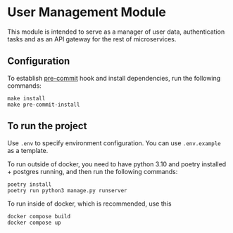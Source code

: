 # User Management Module

This module is intended to serve as a manager of user data, authentication tasks and as an API gateway for the
rest of microservices.

## Configuration

To establish [pre-commit](https://git-scm.com/book/en/v2/Customizing-Git-Git-Hooks#:~:text=The%20pre%2Dcommit%20hook%20is,to%20inspect%20in%20the%20code.)
hook and install dependencies, run the following commands:

```commandline
make install
make pre-commit-install
```

## To run the project

Use `.env` to specify environment configuration. You can use `.env.example` as a template.

To run outside of docker, you need to have python 3.10 and poetry installed + postgres running,
and then run the following commands:

```commandline
poetry install
poetry run python3 manage.py runserver
```

To run inside of docker, which is recommended, use this

```commandline
docker compose build 
docker compose up
```
